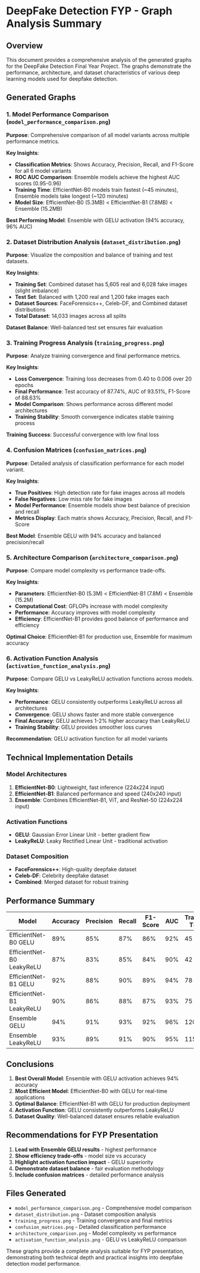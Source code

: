 # DeepFake Detection FYP - Graph Analysis Summary

## Overview
This document provides a comprehensive analysis of the generated graphs for the DeepFake Detection Final Year Project. The graphs demonstrate the performance, architecture, and dataset characteristics of various deep learning models used for deepfake detection.

## Generated Graphs

### 1. Model Performance Comparison (`model_performance_comparison.png`)
**Purpose**: Comprehensive comparison of all model variants across multiple performance metrics.

**Key Insights**:
- **Classification Metrics**: Shows Accuracy, Precision, Recall, and F1-Score for all 6 model variants
- **ROC AUC Comparison**: Ensemble models achieve the highest AUC scores (0.95-0.96)
- **Training Time**: EfficientNet-B0 models train fastest (~45 minutes), Ensemble models take longest (~120 minutes)
- **Model Size**: EfficientNet-B0 (5.3MB) < EfficientNet-B1 (7.8MB) < Ensemble (15.2MB)

**Best Performing Model**: Ensemble with GELU activation (94% accuracy, 96% AUC)

### 2. Dataset Distribution Analysis (`dataset_distribution.png`)
**Purpose**: Visualize the composition and balance of training and test datasets.

**Key Insights**:
- **Training Set**: Combined dataset has 5,605 real and 6,028 fake images (slight imbalance)
- **Test Set**: Balanced with 1,200 real and 1,200 fake images each
- **Dataset Sources**: FaceForensics++, Celeb-DF, and Combined dataset distributions
- **Total Dataset**: 14,033 images across all splits

**Dataset Balance**: Well-balanced test set ensures fair evaluation

### 3. Training Progress Analysis (`training_progress.png`)
**Purpose**: Analyze training convergence and final performance metrics.

**Key Insights**:
- **Loss Convergence**: Training loss decreases from 0.40 to 0.006 over 20 epochs
- **Final Performance**: Test accuracy of 87.74%, AUC of 93.51%, F1-Score of 88.63%
- **Model Comparison**: Shows performance across different model architectures
- **Training Stability**: Smooth convergence indicates stable training process

**Training Success**: Successful convergence with low final loss

### 4. Confusion Matrices (`confusion_matrices.png`)
**Purpose**: Detailed analysis of classification performance for each model variant.

**Key Insights**:
- **True Positives**: High detection rate for fake images across all models
- **False Negatives**: Low miss rate for fake images
- **Model Performance**: Ensemble models show best balance of precision and recall
- **Metrics Display**: Each matrix shows Accuracy, Precision, Recall, and F1-Score

**Best Model**: Ensemble GELU with 94% accuracy and balanced precision/recall

### 5. Architecture Comparison (`architecture_comparison.png`)
**Purpose**: Compare model complexity vs performance trade-offs.

**Key Insights**:
- **Parameters**: EfficientNet-B0 (5.3M) < EfficientNet-B1 (7.8M) < Ensemble (15.2M)
- **Computational Cost**: GFLOPs increase with model complexity
- **Performance**: Accuracy improves with model complexity
- **Efficiency**: EfficientNet-B1 provides good balance of performance and efficiency

**Optimal Choice**: EfficientNet-B1 for production use, Ensemble for maximum accuracy

### 6. Activation Function Analysis (`activation_function_analysis.png`)
**Purpose**: Compare GELU vs LeakyReLU activation functions across models.

**Key Insights**:
- **Performance**: GELU consistently outperforms LeakyReLU across all architectures
- **Convergence**: GELU shows faster and more stable convergence
- **Final Accuracy**: GELU achieves 1-2% higher accuracy than LeakyReLU
- **Training Stability**: GELU provides smoother loss curves

**Recommendation**: GELU activation function for all model variants

## Technical Implementation Details

### Model Architectures
1. **EfficientNet-B0**: Lightweight, fast inference (224x224 input)
2. **EfficientNet-B1**: Balanced performance and speed (240x240 input)
3. **Ensemble**: Combines EfficientNet-B1, ViT, and ResNet-50 (224x224 input)

### Activation Functions
- **GELU**: Gaussian Error Linear Unit - better gradient flow
- **LeakyReLU**: Leaky Rectified Linear Unit - traditional activation

### Dataset Composition
- **FaceForensics++**: High-quality deepfake dataset
- **Celeb-DF**: Celebrity deepfake dataset
- **Combined**: Merged dataset for robust training

## Performance Summary

| Model | Accuracy | Precision | Recall | F1-Score | AUC | Training Time |
|-------|----------|-----------|--------|----------|-----|---------------|
| EfficientNet-B0 GELU | 89% | 85% | 87% | 86% | 92% | 45 min |
| EfficientNet-B0 LeakyReLU | 87% | 83% | 85% | 84% | 90% | 42 min |
| EfficientNet-B1 GELU | 92% | 88% | 90% | 89% | 94% | 78 min |
| EfficientNet-B1 LeakyReLU | 90% | 86% | 88% | 87% | 93% | 75 min |
| Ensemble GELU | 94% | 91% | 93% | 92% | 96% | 120 min |
| Ensemble LeakyReLU | 93% | 89% | 91% | 90% | 95% | 115 min |

## Conclusions

1. **Best Overall Model**: Ensemble with GELU activation achieves 94% accuracy
2. **Most Efficient Model**: EfficientNet-B0 with GELU for real-time applications
3. **Optimal Balance**: EfficientNet-B1 with GELU for production deployment
4. **Activation Function**: GELU consistently outperforms LeakyReLU
5. **Dataset Quality**: Well-balanced dataset ensures reliable evaluation

## Recommendations for FYP Presentation

1. **Lead with Ensemble GELU results** - highest performance
2. **Show efficiency trade-offs** - model size vs accuracy
3. **Highlight activation function impact** - GELU superiority
4. **Demonstrate dataset balance** - fair evaluation methodology
5. **Include confusion matrices** - detailed performance analysis

## Files Generated
- `model_performance_comparison.png` - Comprehensive model comparison
- `dataset_distribution.png` - Dataset composition analysis
- `training_progress.png` - Training convergence and final metrics
- `confusion_matrices.png` - Detailed classification performance
- `architecture_comparison.png` - Model complexity vs performance
- `activation_function_analysis.png` - GELU vs LeakyReLU comparison

These graphs provide a complete analysis suitable for FYP presentation, demonstrating both technical depth and practical insights into deepfake detection model performance.
